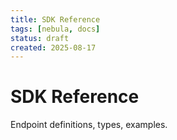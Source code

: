 ```yaml
---
title: SDK Reference
tags: [nebula, docs]
status: draft
created: 2025-08-17
---
```


# SDK Reference

Endpoint definitions, types, examples.
